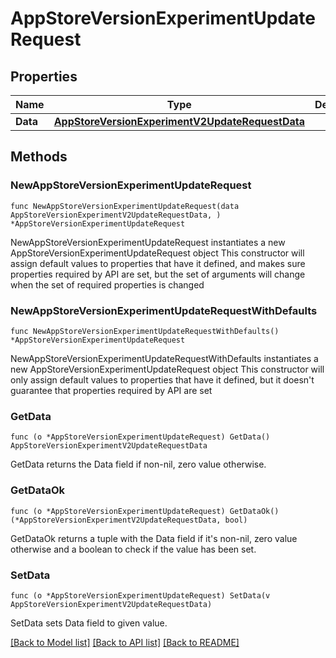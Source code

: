 # AppStoreVersionExperimentUpdateRequest

## Properties

Name | Type | Description | Notes
------------ | ------------- | ------------- | -------------
**Data** | [**AppStoreVersionExperimentV2UpdateRequestData**](AppStoreVersionExperimentV2UpdateRequestData.md) |  | 

## Methods

### NewAppStoreVersionExperimentUpdateRequest

`func NewAppStoreVersionExperimentUpdateRequest(data AppStoreVersionExperimentV2UpdateRequestData, ) *AppStoreVersionExperimentUpdateRequest`

NewAppStoreVersionExperimentUpdateRequest instantiates a new AppStoreVersionExperimentUpdateRequest object
This constructor will assign default values to properties that have it defined,
and makes sure properties required by API are set, but the set of arguments
will change when the set of required properties is changed

### NewAppStoreVersionExperimentUpdateRequestWithDefaults

`func NewAppStoreVersionExperimentUpdateRequestWithDefaults() *AppStoreVersionExperimentUpdateRequest`

NewAppStoreVersionExperimentUpdateRequestWithDefaults instantiates a new AppStoreVersionExperimentUpdateRequest object
This constructor will only assign default values to properties that have it defined,
but it doesn't guarantee that properties required by API are set

### GetData

`func (o *AppStoreVersionExperimentUpdateRequest) GetData() AppStoreVersionExperimentV2UpdateRequestData`

GetData returns the Data field if non-nil, zero value otherwise.

### GetDataOk

`func (o *AppStoreVersionExperimentUpdateRequest) GetDataOk() (*AppStoreVersionExperimentV2UpdateRequestData, bool)`

GetDataOk returns a tuple with the Data field if it's non-nil, zero value otherwise
and a boolean to check if the value has been set.

### SetData

`func (o *AppStoreVersionExperimentUpdateRequest) SetData(v AppStoreVersionExperimentV2UpdateRequestData)`

SetData sets Data field to given value.



[[Back to Model list]](../README.md#documentation-for-models) [[Back to API list]](../README.md#documentation-for-api-endpoints) [[Back to README]](../README.md)


